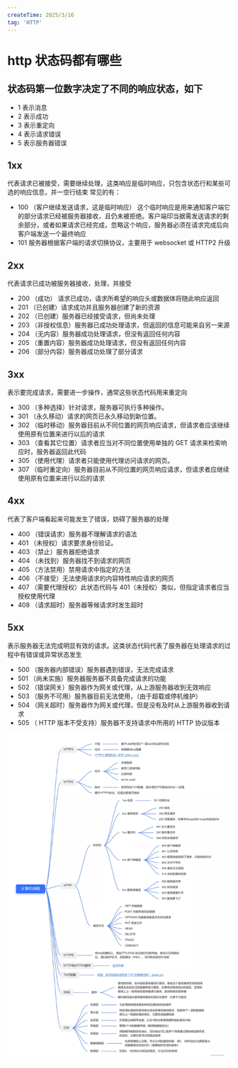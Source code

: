 ```yaml
---
createTime: 2025/3/16
tag: 'HTTP'
---
```

# http 状态码都有哪些

## 状态码第一位数字决定了不同的响应状态，如下

* 1 表示消息
* 2 表示成功
* 3 表示重定向
* 4 表示请求错误
* 5 表示服务器错误

## 1xx

代表请求已被接受，需要继续处理，这类响应是临时响应，只包含状态行和某些可选的响应信息，并一空行结束
常见的有：

* 100 （客户继续发送请求，这是临时响应） 这个临时响应是用来通知客户端它的部分请求已经被服务器接收，且仍未被拒绝。客户端印当据需发送请求的剩余部分，或者如果请求已经完成，忽略这个响应，服务器必须在请求完成后向客户端发送一个最终响应
* 101 服务器根据客户端的请求切换协议，主要用于 websocket 或 HTTP2 升级

## 2xx

代表请求已成功被服务器接收，处理，并接受

* 200 （成功） 请求已成功，请求所希望的响应头或数据体将随此响应返回
* 201 （已创建）请求成功并且服务器创建了新的资源
* 202 （已创建）服务器已经接受请求，但尚未处理
* 203 （非授权信息）服务器已成功处理请求，但返回的信息可能来自另一来源
* 204 （无内容）服务器成功处理请求，但没有返回任何内容
* 205 （重置内容）服务器成功处理请求，但没有返回任何内容
* 206 （部分内容）服务器成功处理了部分请求

## 3xx

表示要完成请求，需要进一步操作，通常这些状态代码用来重定向

* 300 （多种选择）针对请求，服务器可执行多种操作。
* 301 （永久移动）请求的网页已永久移动到新位置。
* 302 （临时移动）服务器目前从不同位置的网页响应请求，但请求者应该继续使用原有位置来进行以后的请求
* 303 （查看其它位置）请求者应当对不同位置使用单独的 GET 请求来检索响应时，服务器返回此代码
* 305 （使用代理）请求者只能使用代理访问请求的网页。
* 307 （临时重定向）服务器目前从不同位置的网页响应请求，但请求者应继续使用原有位置来进行以后的请求

## 4xx

代表了客户端看起来可能发生了错误，妨碍了服务器的处理

* 400 （错误请求）服务器不理解请求的语法
* 401 （未授权）请求要求身份验证。
* 403 （禁止）服务器拒绝请求
* 404 （未找到）服务器找不到请求的网页
* 405 （方法禁用）禁用请求中指定的方法
* 406 （不接受）无法使用请求的内容特性响应请求的网页
* 407 （需要代理授权）此状态代码与 401（未授权）类似，但指定请求者应当授权使用代理
* 408 （请求超时）服务器等候请求时发生超时

## 5xx

表示服务器无法完成明显有效的请求。这类状态代码代表了服务器在处理请求的过程中有错误或异常状态发生

* 500 （服务器内部错误）服务器遇到错误，无法完成请求
* 501 （尚未实施）服务器服务器不具备完成请求的功能
* 502 （错误网关）服务器作为网关或代理，从上游服务器收到无效响应
* 503 （服务不可用）服务器目前无法使用，（由于超载或停机维护）
* 504 （网关超时）服务器作为网关或代理，但是没有及时从上游服务器收到请求
* 505 （ HTTP 版本不受支持）服务器不支持请求中所用的 HTTP 协议版本

![图片](../../assets/status-code.webp)
